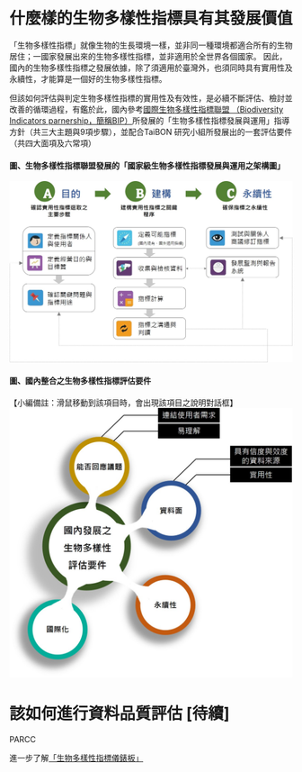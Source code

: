 # 什麼樣的生物多樣性指標具有其發展價值


「生物多樣性指標」就像生物的生長環境一樣，並非同一種環境都適合所有的生物居住；一國家發展出來的生物多樣性指標，並非適用於全世界各個國家。
因此，國內的生物多樣性指標之發展依據，除了須適用於臺灣外，也須同時具有實用性及永續性，才能算是一個好的生物多樣性指標。

但該如何評估與判定生物多樣性指標的實用性及有效性，是必續不斷評估、檢討並改善的循環過程，有鑑於此，國內參考[國際生物多樣性指標聯盟
（Biodiversity Indicators parnership，簡稱BIP）](http://www.bipindicators.net/)所發展的「生物多樣性指標發展與運用」指導方針（共三大主題與9項步驟），並配合TaiBON 
研究小組所發展出的一套評估要件（共四大面項及六常項）

#### 圖、生物多樣性指標聯盟發展的「國家級生物多樣性指標發展與運用之架構圖」

![ndicator development frameword](https://github.com/TaiBON/portal_webpages/blob/master/images/indicator/Evaluate%20and%20analysis_Indicator%20development%20frameword.jpg?raw=true)


#### 圖、國內整合之生物多樣性指標評估要件
【小編備註：滑鼠移動到該項目時，會出現該項目之說明對話框】
![elements](https://github.com/TaiBON/portal_webpages/blob/master/images/indicator/Evaluate%20and%20analysis_Elements.jpg?raw=true)


# 該如何進行資料品質評估 [待續]

PARCC 


進一步了解[「生物多樣性指標儀錶板」](/Indicator/Dashboard.md)
